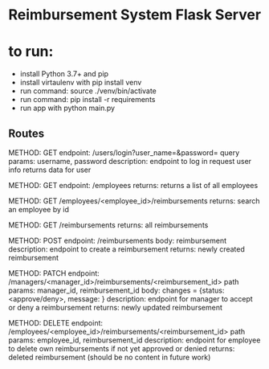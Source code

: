 # Reimbursement System Flask Server

# to run: 
- install Python 3.7+ and pip
- install virtaulenv with pip install venv
- run command: source ./venv/bin/activate
- run command: pip install -r requirements
- run app with python main.py

## Routes
METHOD: GET
endpoint: /users/login?user_name=<username>&password=<password>
query params: username, password
description: endpoint to log in request user info
returns data for user

METHOD: GET
endpoint: /employees
returns: returns a list of all employees

METHOD: GET
/employees/<employee_id>/reimbursements
returns: search an employee by id

METHOD: GET
/reimbursements
returns: all reimbursements

METHOD: POST
endpoint: /reimbursements
body: reimbursement
description: endpoint to create a reimbursement
returns: newly created reimbursement

METHOD: PATCH
endpoint: /managers/<manager_id>/reimbursements/<reimbursement_id>
path params: manager_id, reimbursement_id
body: changes = {status: <approve/deny>, message: <message>}
description: endpoint for manager to accept or deny a reimbursement
returns: newly updated reimbursement

METHOD: DELETE
endpoint: /employees/<employee_id>/reimbursements/<reimbursement_id>
path params: employee_id, reimbursement_id
description: endpoint for employee to delete own reimbursements if not yet approved or denied
returns: deleted reimbursement (should be no content in future work)